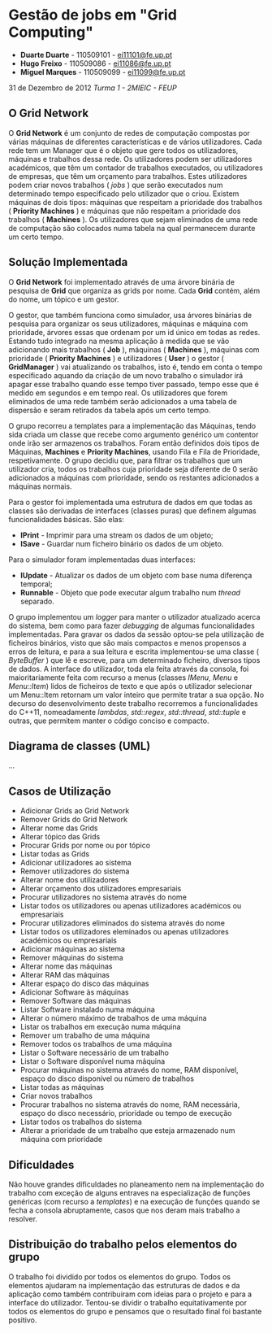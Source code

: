 Gestão de jobs em "Grid Computing"
==================================

- **Duarte Duarte** - 110509101 - ei11101@fe.up.pt
- **Hugo Freixo** - 110509086 - ei11086@fe.up.pt
- **Miguel Marques** - 110509099 - ei11099@fe.up.pt

31 de Dezembro de 2012
*Turma 1 - 2MIEIC - FEUP*

O Grid Network
--------------

O **Grid Network** é um conjunto de redes de computação compostas por várias máquinas de diferentes
características e de vários utilizadores.
Cada rede tem um Manager que é o objeto que gere todos os utilizadores, máquinas e trabalhos dessa rede.
Os utilizadores podem ser utilizadores académicos, que têm um contador de trabalhos executados, ou utilizadores de empresas, que têm um orçamento para trabalhos.
Estes utilizadores podem criar novos trabalhos ( *jobs* ) que serão executados num determinado tempo
especificado pelo utilizador que o criou.
Existem máquinas de dois tipos: máquinas que respeitam a prioridade dos trabalhos ( **Priority Machines** ) e máquinas que não respeitam a prioridade dos trabalhos ( **Machines** ).
Os utilizadores que sejam eliminados de uma rede de computação são colocados numa tabela na qual permanecem durante um certo tempo.


Solução Implementada
--------------------

O **Grid Network** foi implementado através de uma árvore binária de pesquisa de **Grid** que organiza as grids por nome.
Cada **Grid** contém, além do nome, um tópico e um gestor.

O gestor, que também funciona como simulador, usa árvores binárias de pesquisa para organizar os seus utilizadores, máquinas e máquina com prioridade, árvores essas que ordenam por um id único em todas as redes.
Estando tudo integrado na mesma aplicação à medida que se vão adicionando mais trabalhos ( **Job** ), máquinas ( **Machines** ), máquinas com prioridade ( **Priority Machines** ) e utilizadores ( **User** ) o gestor ( **GridManager** ) vai atualizando os trabalhos, isto é, tendo em conta o tempo especificado aquando da criação de um novo trabalho o simulador irá apagar esse trabalho quando esse tempo tiver passado, tempo esse que é medido em segundos e em tempo real. Os utilizadores que forem eliminados de uma rede também serão adicionados a uma tabela de dispersão e seram retirados da tabela após um certo tempo.

O grupo recorreu a templates para a implementação das Máquinas, tendo sida criada um classe que recebe como argumento genérico um contentor onde irão ser armazenos os trabalhos. Foram então definidos dois tipos de Máquinas, **Machines** e **Priority Machines**, usando Fila e Fila de Prioridade, respetivamente. O grupo decidiu que, para filtrar os trabalhos que um utilizador cria, todos os trabalhos cuja prioridade seja diferente de 0 serão adicionados a máquinas com prioridade, sendo os restantes adicionados a máquinas normais.

Para o gestor foi implementada uma estrutura de dados em que todas as classes são derivadas de interfaces (classes puras) que definem algumas funcionalidades básicas. São elas: 
- **IPrint** - Imprimir para uma stream os dados de um objeto;
- **ISave** - Guardar num ficheiro binário os dados de um objeto.

Para o simulador foram implementadas duas interfaces:
- **IUpdate** - Atualizar os dados de um objeto com base numa diferença temporal;
- **Runnable** - Objeto que pode executar algum trabalho num *thread* separado.

O grupo implementou um *logger* para manter o utilizador atualizado acerca do sistema, bem como para fazer *debugging* de algumas funcionalidades implementadas.
Para gravar os dados da sessão optou-se pela utilização de ficheiros binários, visto que são mais compactos e menos propensos a erros de leitura, e para a sua leitura e escrita implementou-se uma classe ( *ByteBuffer* ) que lê e escreve, para um determinado ficheiro, diversos tipos de dados.
A interface do utilizador, toda ela feita através da consola, foi maioritariamente feita com recurso a menus (classes *IMenu*, *Menu* e *Menu::Item*) lidos de ficheiros de texto e que após o utilizador selecionar um Menu::Item retornam um valor inteiro que permite tratar a sua opção.
No decurso do desenvolvimento deste trabalho recorremos a funcionalidades do C++11, nomeadamente *lambdas*, *std::regex*, *std::thread*, *std::tuple* e outras, que permitem manter o código conciso e compacto.


Diagrama de classes (UML)
-------------------------

...


Casos de Utilização
--------------------
- Adicionar Grids ao Grid Network
- Remover Grids do Grid Network
- Alterar nome das Grids
- Alterar tópico das Grids
- Procurar Grids por nome ou por tópico
- Listar todas as Grids
- Adicionar utilizadores ao sistema
- Remover utilizadores do sistema
- Alterar nome dos utilizadores
- Alterar orçamento dos utilizadores empresariais
- Procurar utilizadores no sistema através do nome
- Listar todos os utilizadores ou apenas utilizadores académicos ou empresariais
- Procurar utilizadores eliminados do sistema através do nome
- Listar todos os utilizadores eleminados ou apenas utilizadores académicos ou empresariais
- Adicionar máquinas ao sistema
- Remover máquinas do sistema
- Alterar nome das máquinas
- Alterar RAM das máquinas
- Alterar espaço do disco das máquinas
- Adicionar Software às máquinas
- Remover Software das máquinas
- Listar Software instalado numa máquina
- Alterar o número máximo de trabalhos de uma máquina
- Listar os trabalhos em execução numa máquina
- Remover um trabalho de uma máquina
- Remover todos os trabalhos de uma máquina
- Listar o Software necessário de um trabalho
- Listar o Software disponível numa máquina
- Procurar máquinas no sistema através do nome, RAM disponível, espaço do disco disponível ou número de trabalhos
- Listar todas as máquinas
- Criar novos trabalhos
- Procurar trabalhos no sistema através do nome, RAM necessária, espaço do disco necessário, prioridade ou tempo de execução
- Listar todos os trabalhos do sistema
- Alterar a prioridade de um trabalho que esteja armazenado num máquina com prioridade


Dificuldades
------------

Não houve grandes dificuldades no planeamento nem na implementação do trabalho com exceção de alguns entraves na especialização de funções genéricas (com recurso a *templates*) e na execução de funções quando se fecha a consola abruptamente, casos que nos deram mais trabalho a resolver.


Distribuição do trabalho pelos elementos do grupo
-------------------------------------------------

O trabalho foi dividido por todos os elementos do grupo.
Todos os elementos ajudaram na implementação das estruturas de dados e da aplicação como também contribuiram com ideias para o projeto e para a interface do utilizador.
Tentou-se dividir o trabalho equitativamente por todos os elementos do grupo e pensamos que o resultado final foi bastante positivo. 
